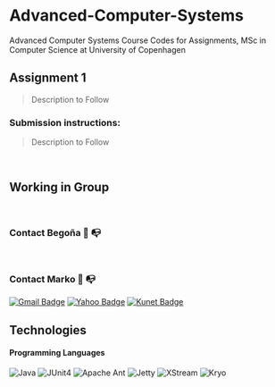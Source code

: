 # Advanced-Computer-Systems
Advanced Computer Systems Course Codes for Assignments, MSc in Computer Science at University of Copenhagen

## Assignment 1 
> Description to Follow


### Submission instructions:
> Description to Follow


<br />

## Working in Group 

<br/>

### Contact Begoña 📲 📭  


<br/>

### Contact Marko 📲 📭 
[![Gmail Badge](https://img.shields.io/badge/-marko.milic997@gmail.com-c14438?style=flat-square&logo=Gmail&logoColor=white&link=mailto:marko.milic997@gmail.com)](mailto:marko.milic997@gmail.com)
[![Yahoo Badge](https://img.shields.io/badge/-marko.milic10@yahoo.com-c14438?style=flat-square&logo=Yahoo!&color=blue&logoColor=white&link=mailto:marko.milic10@yahoo.com)](mailto:marko.milic10@yahoo.com)
[![Kunet Badge](https://img.shields.io/badge/-dcp353@alumni.ku.dk-c14438?style=flat-square&logo=KUNet!&color=brown&logoColor=white&link=mailto:dcp353@alumni.ku.dk)](mailto:dcp353@alumni.ku.dk)


## Technologies

#### Programming Languages
![Java](https://img.shields.io/badge/java-10-orange)
![JUnit4](https://img.shields.io/badge/Junit-4.12-green)
![Apache Ant](https://img.shields.io/badge/Ant-1.10.9-pink)
![Jetty](https://img.shields.io/badge/Jetty-9.4.11-yellow)
![XStream](https://img.shields.io/badge/XStream-1.4.10-red)
![Kryo](https://img.shields.io/badge/Kryo-4.0.2-blue)


<br/>